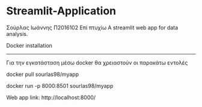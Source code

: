 # Streamlit-Application
Σούρλας Ιωάννης Π2016102 Επί πτυχίω
A streamlit web app for data analysis.

Docker installation
_________________________________________________________________
Για την εγκατάσταση μέσω docker θα χρειαστούν οι παρακάτω εντολές

docker pull sourlas98/myapp

docker run -p 8000:8501 sourlas98/myapp

Web app link: http://localhost:8000/
